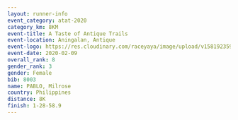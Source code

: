 ```yaml
--- 
layout: runner-info 
event_category: atat-2020 
category_km: 8KM 
event-title: A Taste of Antique Trails 
event-location: Aningalan, Antique 
event-logo: https://res.cloudinary.com/raceyaya/image/upload/v1581923594/logo/2020/atat-2020_zzhtph.png 
event-date: 2020-02-09 
overall_rank: 8
gender_rank: 3
gender: Female
bib: 8003
name: PABLO, Milrose
country: Philippines
distance: 8K
finish: 1-28-58.9
--- 
```

